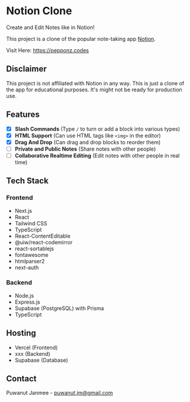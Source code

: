 # Notion Clone

Create and Edit Notes like in Notion!

This project is a clone of the popular note-taking app [Notion](https://www.notion.so/).

Visit Here: <https://pepponz.codes>

## Disclaimer

This project is not affiliated with Notion in any way. This is just a clone of the app for educational purposes.
It's might not be ready for production use.

## Features

- [x] **Slash Commands** (Type `/` to turn or add a block into various types)
- [x] **HTML Support** (Can use HTML tags like `<img>` in the editor)
- [x] **Drag And Drop** (Can drag and drop blocks to reorder them)
- [ ] **Private and Public Notes** (Share notes with other people)
- [ ] **Collaborative Realtime Editing** (Edit notes with other people in real time)

## Tech Stack

### Frontend

- Next.js
- React
- Tailwind CSS
- TypeScript
- React-ContentEditable
- @uiw/react-codemirror
- react-sortablejs
- fontawesome
- htmlparser2
- next-auth

### Backend

- Node.js
- Express.js
- Supabase (PostgreSQL) with Prisma
- TypeScript

## Hosting

- Vercel (Frontend)
- xxx (Backend)
- Supabase (Database)


## Contact

Puwanut Janmee - puwanut.jm@gmail.com
